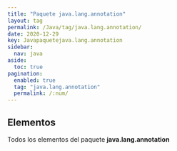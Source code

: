 ```yaml
---
title: "Paquete java.lang.annotation"
layout: tag
permalink: /Java/tag/java.lang.annotation/
date: 2020-12-29
key: Javapaquetejava.lang.annotation
sidebar: 
  nav: java
aside: 
  toc: true
pagination: 
  enabled: true
  tag: "java.lang.annotation"
  permalink: /:num/
---
```


<h2>Elementos</h2>
Todos los elementos del paquete <strong>java.lang.annotation</strong>
